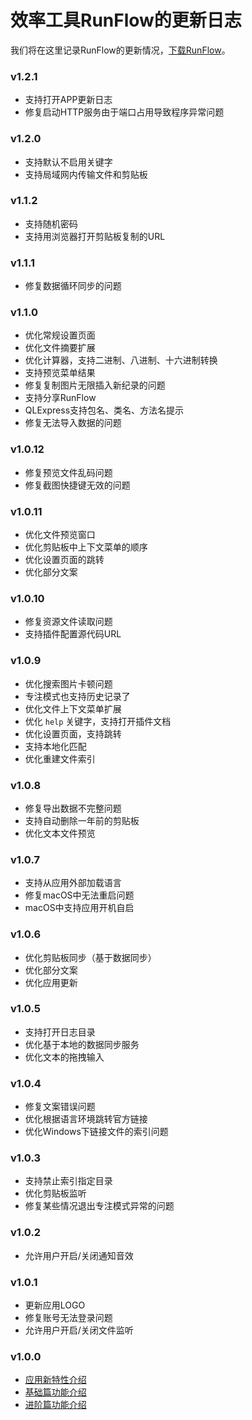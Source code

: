 # 效率工具RunFlow的更新日志

我们将在这里记录RunFlow的更新情况，[下载RunFlow](https://myrest.top/zh-cn/myflow/download)。

### v1.2.1

- 支持打开APP更新日志
- 修复启动HTTP服务由于端口占用导致程序异常问题

### v1.2.0

- 支持默认不启用关键字
- 支持局域网内传输文件和剪贴板

### v1.1.2

- 支持随机密码
- 支持用浏览器打开剪贴板复制的URL

### v1.1.1

- 修复数据循环同步的问题

### v1.1.0

- 优化常规设置页面
- 优化文件摘要扩展
- 优化计算器，支持二进制、八进制、十六进制转换
- 支持预览菜单结果
- 修复复制图片无限插入新纪录的问题
- 支持分享RunFlow
- QLExpress支持包名、类名、方法名提示
- 修复无法导入数据的问题

### v1.0.12

- 修复预览文件乱码问题
- 修复截图快捷键无效的问题

### v1.0.11

- 优化文件预览窗口
- 优化剪贴板中上下文菜单的顺序
- 优化设置页面的跳转
- 优化部分文案

### v1.0.10

- 修复资源文件读取问题
- 支持插件配置源代码URL

### v1.0.9

- 优化搜索图片卡顿问题
- 专注模式也支持历史记录了
- 优化文件上下文菜单扩展
- 优化 `help` 关键字，支持打开插件文档
- 优化设置页面，支持跳转
- 支持本地化匹配
- 优化重建文件索引

### v1.0.8

- 修复导出数据不完整问题
- 支持自动删除一年前的剪贴板
- 优化文本文件预览

### v1.0.7

- 支持从应用外部加载语言
- 修复macOS中无法重启问题
- macOS中支持应用开机自启

### v1.0.6

- 优化剪贴板同步（基于数据同步）
- 优化部分文案
- 优化应用更新

### v1.0.5

- 支持打开日志目录
- 优化基于本地的数据同步服务
- 优化文本的拖拽输入

### v1.0.4

- 修复文案错误问题
- 优化根据语言环境跳转官方链接
- 优化Windows下链接文件的索引问题

### v1.0.3

- 支持禁止索引指定目录
- 优化剪贴板监听
- 修复某些情况退出专注模式异常的问题

### v1.0.2

- 允许用户开启/关闭通知音效

### v1.0.1

- 更新应用LOGO
- 修复账号无法登录问题
- 允许用户开启/关闭文件监听

### v1.0.0

- [应用新特性介绍](runflow_first_release.md)
- [基础篇功能介绍](runflow_basic_point.md)
- [进阶篇功能介绍](runflow_advanced_point.md)
